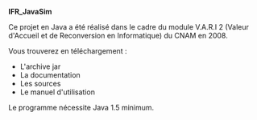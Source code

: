 **IFR_JavaSim**

Ce projet en Java a été réalisé dans le cadre du module V.A.R.I 2 (Valeur d'Accueil et de Reconversion en Informatique) du CNAM en 2008.

Vous trouverez en téléchargement :
- L'archive jar
- La documentation
- Les sources
- Le manuel d'utilisation

Le programme nécessite Java 1.5 minimum.
